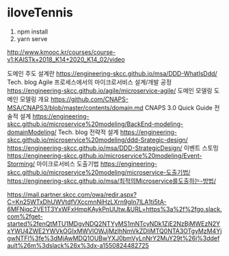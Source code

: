 # iloveTennis

1. npm install
2. yarn serve

http://www.kmooc.kr/courses/course-v1:KAISTk+2018_K14+2020_K14_02/video


도메인 주도 설계란	https://engineering-skcc.github.io/msa/DDD-WhatIsDdd/	Tech. blog
Agile 프로세스에서의 마이크로서비스 설계/개발 공정	https://engineering-skcc.github.io/agile/microservice-agile/
도메인 모델링	도메인 모델링 개요	https://github.com/CNAPS-MSA/CNAPS3/blob/master/contents/domain.md	CNAPS 3.0 Quick Guide
전술적 설계	https://engineering-skcc.github.io/microservice%20modeling/BackEnd-modeling-domainModeling/	Tech. blog
전략적 설계	https://engineering-skcc.github.io/microservice%20modeling/ddd-Srategic-design/
https://engineering-skcc.github.io/msa/DDD-StrategicDesign/
이벤트 스토밍	https://engineering-skcc.github.io/microservice%20modeling/Event-Storming/
마이크로서비스 도출기법	https://engineering-skcc.github.io/microservice%20modeling/microservice-도출기법/
https://engineering-skcc.github.io/msa/최적의Microservice를도출하는-방법/

https://mail.partner.skcc.com/owa/redir.aspx?C=Kn25WTxDhUWVtdfVXccmnNiHzLXrn9gIn7lLA1ti5tA-6MFNjqc2VE1T3YxWFxHmpKAykPnUUtw.&URL=https%3a%2f%2fgo.slack.com%2fget-started%2fenQtMTU1MDgyNDQ2NTYyMS1mNTcyNDk1ZjE2NzBjMWEzN2YxYWU4ZWE2YWVkOGIxMWVlOWJjMzlhNmVkZDliMTQ0NTA3OTgyMzM4YjgwNTFl%3fe%3dMjAwMDQ1OUBwYXJ0bmVyLnNrY2MuY29t%26i%3ddefault%26m%3dslack%26x%3dx-a1550824482725
